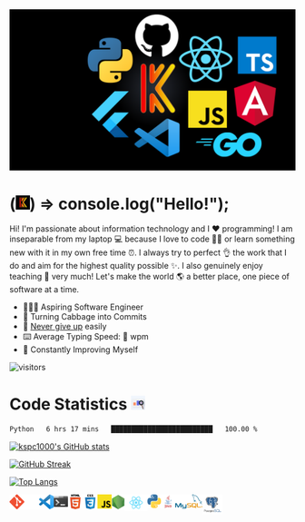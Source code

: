 <!-- Background -->
<img src="./assets/images/K_CodeWallpaper_2.png" alt="background" />

<!-- Introduction -->
# (<img src="./assets/images/k.png" width="25px" alt="Personal Logo" />) => console.log("Hello!");
Hi! I'm passionate about information technology and I ❤️ programming! I am inseparable from my laptop 💻 because I love to code 👨‍💻 or learn something new with it in my own free time ⏰. I always try to perfect 👌 the work that I do and aim for the highest quality possible ✨. I also genuinely enjoy teaching 📝 very much! Let's make the world 🌎 a better place, one piece of software at a time.

- 🧑🏻‍💻 Aspiring Software Engineer
- 🥬 Turning Cabbage into Commits
- 💪 [Never give up](https://bit.ly/2XS3IU9) easily
- ⌨️ Average Typing Speed: 💯 wpm
- 🎯 Constantly Improving Myself

![visitors](https://visitor-badge.glitch.me/badge?page_id=kspc1000.kspc1000)

<!-- Stats -->
# Code Statistics <img src="./assets/gifs/bar_chart.gif" width="25px" height="25px" alt="chart">

<!--START_SECTION:waka-->

```txt
Python   6 hrs 17 mins   █████████████████████████   100.00 %
```

<!--END_SECTION:waka-->

[![kspc1000's GitHub stats](https://github-readme-stats.vercel.app/api?username=kspc1000&show_icons=true&title_color=D2292D&icon_color=FFFF00&border_color=FF0000&bg_color=000&theme=radical&count_private=true&custom_title=kspc1000's+🔥+Burning+🔥+Github+Stats+📊)](https://https://github.com/kspc1000)

[![GitHub Streak](https://github-readme-streak-stats.herokuapp.com/?user=kspc1000&theme=radical&border=FF0000&background=000&currStreak=FFFF00&fire=FFA500&ring=FF0000&stroke=FF0000&sideNums=FF5959)](https://git.io/streak-stats)

[![Top Langs](https://github-readme-stats.vercel.app/api/top-langs/?username=kspc1000&langs_count=10&show_icons=true&title_color=FF0000&text_color=FF5959&icon_color=FFFF00&border_color=FF0000&bg_color=000&theme=radical&custom_title=Langauge+Usage+%)](https://https://github.com/kspc1000)




<!-- Tools & Technologies -->
<img align="left" alt="Git" width="26px" src="./assets/images/git.png" />

<img align="left" alt="GitHub" width="26px" src="./assets/images/github.png" />

<img align="left" alt="Visual Studio Code" width="26px" src="./assets/images/visual_studio_code.png" />

<img align="left" alt="Terminal" width="25px" src="./assets/images/windows_terminal.png" />

<img align="left" alt="HTML5" width="26px" src="https://raw.githubusercontent.com/github/explore/80688e429a7d4ef2fca1e82350fe8e3517d3494d/topics/html/html.png" />

<img align="left" alt="CSS3" width="26px" src="https://raw.githubusercontent.com/github/explore/80688e429a7d4ef2fca1e82350fe8e3517d3494d/topics/css/css.png" />

<img align="left" alt="JavaScript" width="25px" src="./assets/images/javascript.png" />

<img align="left" alt="Node.js" width="23px" src="./assets/images/nodejs.png" />

<img align="left" alt="React" width="40px" src="./assets/images/react.png" />

<img align="left" alt="Python" height="24px" src="./assets/images/python.png" />

<img align="left" alt="Java" width="25px" src="./assets/images/java.png" />

<img align="left" alt="MySQL" height="25px" src="./assets/images/mysql.png" />

<img align="left" alt="postgresQL" width="35px" height="35px" src="./assets/images/postgresql.png" />

<!---
kspc100/kspc100 is a ✨ special ✨ repository because its `README.md` (this file) appears on your GitHub profile.
You can click the Preview link to take a look at your changes.
- 👋 Hi, I’m Kieran Seah
- 👀 I’m interested in... programming of course! I like using javascript and python.
- 🌱 I’m currently learning ...
- 💞️ I’m looking to collaborate on ...
- 📫 How to reach me ...
--->
